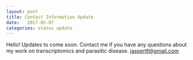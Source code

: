 ```yaml
---
layout: post
title: Contact Information Update
date:   2017-05-07
categories: status update
---
```


Hello!
Updates to come soon.
Contact me if you have any questions about my work on transcriptomics and parasitic disease.
jaspertf@gmail.com
